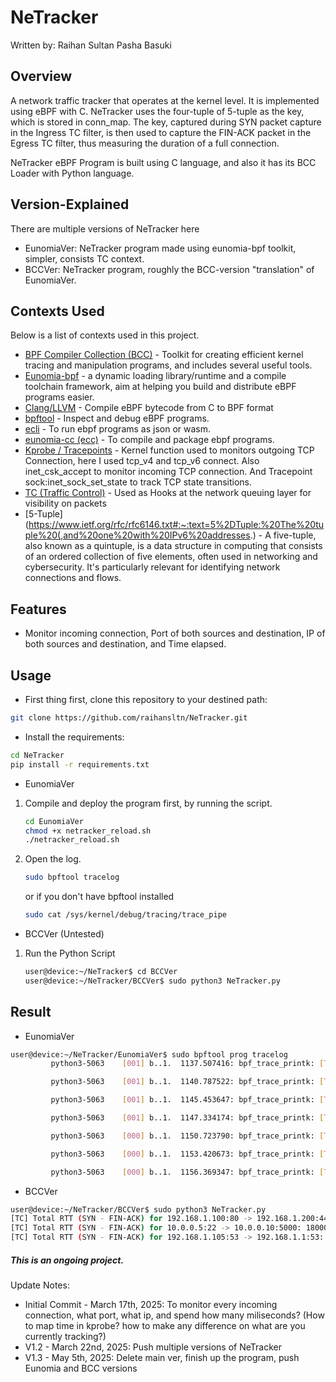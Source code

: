 # NeTracker
Written by: Raihan Sultan Pasha Basuki

## Overview
A network traffic tracker that operates at the kernel level. It is implemented using eBPF with C. NeTracker uses the four-tuple of 5-tuple as the key, which is stored in conn_map. The key, captured during SYN packet capture in the Ingress TC filter, is then used to capture the FIN-ACK packet in the Egress TC filter, thus measuring the duration of a full connection.

NeTracker eBPF Program is built using C language, and also it has its BCC Loader with Python language.

## Version-Explained

There are multiple versions of NeTracker here
- EunomiaVer: NeTracker program made using eunomia-bpf toolkit, simpler, consists TC context.
- BCCVer: NeTracker program, roughly the BCC-version "translation" of EunomiaVer.

## Contexts Used
Below is a list of contexts used in this project.
- [BPF Compiler Collection (BCC)](https://github.com/iovisor/bcc) - Toolkit for creating efficient kernel tracing and manipulation programs, and includes several useful tools.
- [Eunomia-bpf](https://github.com/eunomia-bpf/eunomia-bpf) - a dynamic loading library/runtime and a compile toolchain framework, aim at helping you build and distribute eBPF programs easier.
- [Clang/LLVM](https://clang.llvm.org/) - Compile eBPF bytecode from C to BPF format
- [bpftool](https://bpftool.dev/) - Inspect and debug eBPF programs.
- [ecli](https://eunomia.dev/eunomia-bpf/ecli/) - To run ebpf programs as json or wasm.
- [eunomia-cc (ecc)](https://eunomia.dev/eunomia-bpf/ecc/) - To compile and package ebpf programs.
- [Kprobe / Tracepoints](https://github.com/eunomia-bpf/bpf-developer-tutorial/tree/main/src/1-helloworld#tracepoints) - Kernel function used to monitors outgoing TCP Connection, here I used tcp_v4 and tcp_v6 connect. Also inet_csk_accept to monitor incoming TCP connection. And Tracepoint sock:inet_sock_set_state to track TCP state transitions.
- [TC (Traffic Control)](https://github.com/eunomia-bpf/bpf-developer-tutorial/tree/main/src/20-tc) - Used as Hooks at the network queuing layer for visibility on packets
- [5-Tuple](https://www.ietf.org/rfc/rfc6146.txt#:~:text=5%2DTuple:%20The%20tuple%20(,and%20one%20with%20IPv6%20addresses.) - A five-tuple, also known as a quintuple, is a data structure in computing that consists of an ordered collection of five elements, often used in networking and cybersecurity. It's particularly relevant for identifying network connections and flows. 

## Features

- Monitor incoming connection, Port of both sources and destination, IP of both sources and destination, and Time elapsed.

## Usage

- First thing first, clone this repository to your destined path:
```bash
git clone https://github.com/raihansltn/NeTracker.git
```

- Install the requirements:
```bash
cd NeTracker
pip install -r requirements.txt
```

- EunomiaVer
1. Compile and deploy the program first, by running the script.
    ```bash
    cd EunomiaVer
    chmod +x netracker_reload.sh
    ./netracker_reload.sh
    ```
2. Open the log.
    ```bash
    sudo bpftool tracelog
    ```
    or if you don't have bpftool installed
    ```bash
    sudo cat /sys/kernel/debug/tracing/trace_pipe
    ```

- BCCVer (Untested)
1. Run the Python Script
    ```bash
    user@device:~/NeTracker$ cd BCCVer
    user@device:~/NeTracker/BCCVer$ sudo python3 NeTracker.py
    ```

## Result
- EunomiaVer
```bash
user@device:~/NeTracker/EunomiaVer$ sudo bpftool prog tracelog
         python3-5063    [001] b..1.  1137.507416: bpf_trace_printk: [TC] Total RTT (SYN - FIN-ACK) for 192.168.1.9:14599 -> 192.168.1.13:8000: 9556219 ns

         python3-5063    [001] b..1.  1140.787522: bpf_trace_printk: [TC] Total RTT (SYN - FIN-ACK) for 192.168.1.9:14602 -> 192.168.1.13:8000: 7173342 ns

         python3-5063    [001] b..1.  1145.453647: bpf_trace_printk: [TC] Total RTT (SYN - FIN-ACK) for 192.168.1.9:14605 -> 192.168.1.13:8000: 8297647 ns

         python3-5063    [001] b..1.  1147.334174: bpf_trace_printk: [TC] Total RTT (SYN - FIN-ACK) for 192.168.1.9:14607 -> 192.168.1.13:8000: 5482384 ns

         python3-5063    [000] b..1.  1150.723790: bpf_trace_printk: [TC] Total RTT (SYN - FIN-ACK) for 192.168.1.9:14609 -> 192.168.1.13:8000: 36651078 ns

         python3-5063    [000] b..1.  1153.420673: bpf_trace_printk: [TC] Total RTT (SYN - FIN-ACK) for 192.168.1.9:14611 -> 192.168.1.13:8000: 9438282 ns

         python3-5063    [000] b..1.  1156.369347: bpf_trace_printk: [TC] Total RTT (SYN - FIN-ACK) for 192.168.1.9:14614 -> 192.168.1.13:8000: 9952371 ns
```

- BCCVer
```Bash
user@device:~/NeTracker/BCCVer$ sudo python3 NeTracker.py
[TC] Total RTT (SYN - FIN-ACK) for 192.168.1.100:80 -> 192.168.1.200:443: 250000 ns
[TC] Total RTT (SYN - FIN-ACK) for 10.0.0.5:22 -> 10.0.0.10:5000: 1800000 ns
[TC] Total RTT (SYN - FIN-ACK) for 192.168.1.105:53 -> 192.168.1.1:53: 30000 ns
```

##### This is an ongoing project.
Update Notes:
- Initial Commit - March 17th, 2025: To monitor every incoming connection, what port, what ip, and spend how many miliseconds? (How to map time in kprobe? how to make any difference on what are you currently tracking?)
- V1.2 - March 22nd, 2025: Push multiple versions of NeTracker
- V1.3 - May 5th, 2025: Delete main ver, finish up the program, push Eunomia and BCC versions